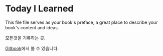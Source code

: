 # Today I Learned

This file file serves as your book's preface, a great place to describe your book's content and ideas.

모든것을 기록하는 곳.

[Gitbook](https://jacegem.gitbooks.io/today-i-learned/content/)에서 볼 수 있습니다. 

